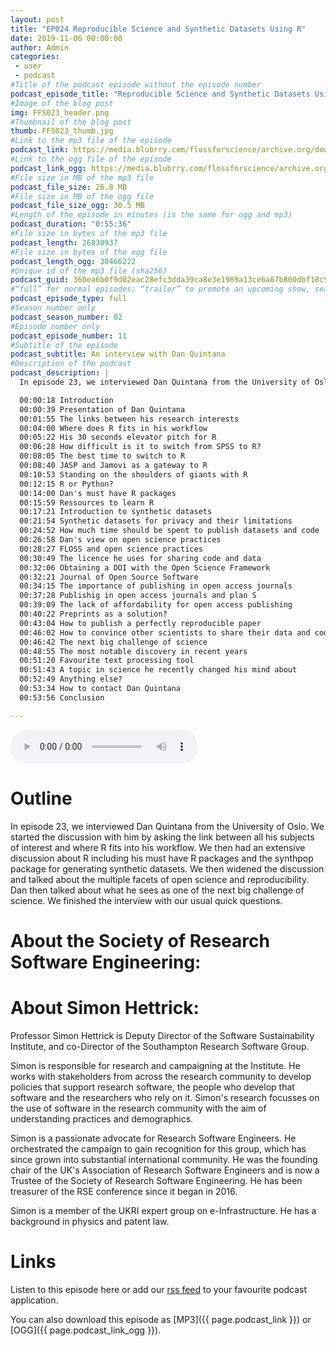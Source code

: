 ```yaml
---
layout: post
title: "EP024 Reproducible Science and Synthetic Datasets Using R"
date: 2019-11-06 00:00:00
author: Admin
categories: 
 - user
 - podcast
#Title of the podcast episode without the episode number
podcast_episode_title: "Reproducible Science and Synthetic Datasets Using R"
#Image of the blog post
img: FFS023_header.png
#Thumbnail of the blog post
thumb: FFS023_thumb.jpg
#Link to the mp3 file of the episode
podcast_link: https://media.blubrry.com/flossforscience/archive.org/download/ffsep023quintana/FFS_EP023_Quintana.mp3
#Link to the ogg file of the episode
podcast_link_ogg: https://media.blubrry.com/flossforscience/archive.org/download/ffsep023quintana/FFS_EP023_Quintana.ogg
#File size in MB of the mp3 file
podcast_file_size: 26.8 MB
#File size in MB of the ogg file
podcast_file_size_ogg: 30.5 MB
#Length of the episode in minutes (is the same for ogg and mp3)
podcast_duration: "0:55:36"
#File size in bytes of the mp3 file
podcast_length: 26830937
#File size in bytes of the ogg file
podcast_length_ogg: 30466222
#Unique id of the mp3 file (sha256)
podcast_guid: 360ea6b0f9d02eac28efc3dda39ca8e3e1989a13ce6a87b800dbf18c95804750
#“full” for normal episodes; “trailer” to promote an upcoming show, season, or episode; or “bonus” for extra content related to a show, season, or episode.
podcast_episode_type: full
#Season number only
podcast_season_number: 02
#Episode number only
podcast_episode_number: 11
#Subtitle of the episode 
podcast_subtitle: An interview with Dan Quintana
#Description of the podcast
podcast_description: |
  In episode 23, we interviewed Dan Quintana from the University of Oslo. We started the discussion with him by asking the link between all his subjects of interest and where R fits into his workflow. We then had an extensive discussion about R including his must have R packages and the synthpop package for generating synthetic datasets. We then widened the discussion and talked about the multiple facets of open science and reproducibility. Dan then talked about what he sees as one of the next big challenge of science. We finished the interview with our usual quick questions. 

  00:00:18 Introduction
  00:00:39 Presentation of Dan Quintana
  00:01:55 The links between his research interests
  00:04:00 Where does R fits in his workflow
  00:05:22 His 30 seconds elevator pitch for R
  00:06:28 How difficult is it to switch from SPSS to R?
  00:08:05 The best time to switch to R
  00:08:40 JASP and Jamovi as a gateway to R
  00:10:53 Standing on the shoulders of giants with R
  00:12:15 R or Python?
  00:14:00 Dan's must have R packages
  00:15:59 Ressources to learn R
  00:17:21 Introduction to synthetic datasets
  00:21:54 Synthetic datasets for privacy and their limitations
  00:24:52 How much time should be spent to publish datasets and code
  00:26:58 Dan's view on open science practices
  00:28:27 FLOSS and open science practices
  00:30:49 The licence he uses for sharing code and data
  00:32:06 Obtaining a DOI with the Open Science Framework
  00:32:21 Journal of Open Source Software
  00:34:15 The importance of publishing in open access journals
  00:37:28 Publishig in open access journals and plan S
  00:39:09 The lack of affordability for open access publishing
  00:40:22 Preprints as a solution?
  00:43:04 How to publish a perfectly reproducible paper
  00:46:02 How to convince other scientists to share their data and code
  00:46:42 The next big challenge of science
  00:48:55 The most notable discovery in recent years
  00:51:20 Favourite text processing tool
  00:51:43 A topic in science he recently changed his mind about
  00:52:49 Anything else?
  00:53:34 How to contact Dan Quintana
  00:53:56 Conclusion

---
```


<audio controls>
  <source src="{{ page.podcast_link_ogg }}" type="audio/ogg">
  <source src="{{ page.podcast_link }}" type="audio/mpeg">
Your browser does not support the audio element.
</audio>

# Outline

In episode 23, we interviewed Dan Quintana from the University of Oslo. We started the discussion with him by asking the link between all his subjects of interest and where R fits into his workflow. We then had an extensive discussion about R including his must have R packages and the synthpop package for generating synthetic datasets. We then widened the discussion and talked about the multiple facets of open science and reproducibility. Dan then talked about what he sees as one of the next big challenge of science. We finished the interview with our usual quick questions. 

# About the Society of Research Software Engineering:



# About Simon Hettrick:

Professor Simon Hettrick is Deputy Director of the Software Sustainability Institute, and co-Director of the Southampton Research Software Group.

Simon is responsible for research and campaigning at the Institute. He works with stakeholders from across the research community to develop policies that support research software, the people who develop that software and the researchers who rely on it. Simon's research focusses on the use of software in the research community with the aim of understanding practices and demographics.

Simon is a passionate advocate for Research Software Engineers. He orchestrated the campaign to gain recognition for this group, which has since grown into substantial international community. He was the founding chair of the UK's Association of Research Software Engineers and is now a Trustee of the Society of Research Software Engineering. He has been treasurer of the RSE conference since it began in 2016.

Simon is a member of the UKRI expert group on e-Infrastructure. He has a background in physics and patent law.

# Links



Listen to this episode here or add our [rss feed](https://flossforscience.com/feed.xml) to your favourite podcast application. 

You can also download this episode as [MP3]({{ page.podcast_link }}) or [OGG]({{ page.podcast_link_ogg }}). 
